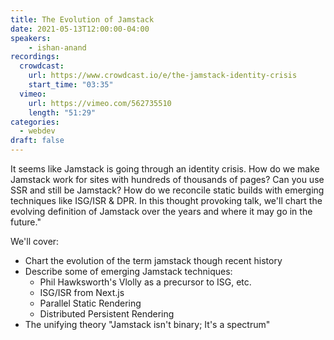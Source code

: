 ```yaml
---
title: The Evolution of Jamstack
date: 2021-05-13T12:00:00-04:00
speakers:
    - ishan-anand
recordings:
  crowdcast:
    url: https://www.crowdcast.io/e/the-jamstack-identity-crisis
    start_time: "03:35"
  vimeo:
    url: https://vimeo.com/562735510
    length: "51:29"
categories:
  - webdev
draft: false
---
```


It seems like Jamstack is going through an identity crisis. How do we make Jamstack work for sites with hundreds of thousands of pages? Can you use SSR and still be Jamstack? How do we reconcile static builds with emerging techniques like ISG/ISR & DPR. In this thought provoking  talk, we'll chart the evolving definition of Jamstack over the years and where it may go in the future."

We'll cover:

* Chart the evolution of the term jamstack though recent history
* Describe some of emerging Jamstack techniques:
  * Phil Hawksworth's Vlolly as a precursor to ISG, etc.
  * ISG/ISR from Next.js
  * Parallel Static Rendering
  * Distributed Persistent Rendering
* The unifying theory "Jamstack isn't binary; It's a spectrum"


